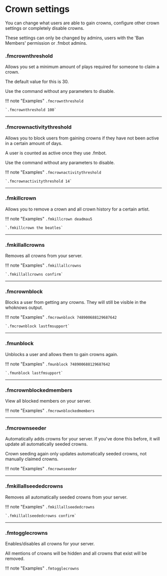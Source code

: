 # Crown settings    

You can change what users are able to gain crowns, configure other crown settings or completely disable crowns.

These settings can only be changed by admins, users with the 'Ban Members' permission or .fmbot admins.


### .fmcrownthreshold

Allows you set a minimum amount of plays required for someone to claim a crown.

The default value for this is 30.

Use the command without any parameters to disable.

!!! note "Examples"
    `.fmcrownthreshold`

    `.fmcrownthreshold 100`

---
### .fmcrownactivitythreshold

Allows you to block users from gaining crowns if they have not been active in a certain amount of days.

A user is counted as active once they use .fmbot.

Use the command without any parameters to disable.

!!! note "Examples"
    `.fmcrownactivitythreshold`

    `.fmcrownactivitythreshold 14`

---
### .fmkillcrown

Allows you to remove a crown and all crown history for a certain artist.

!!! note "Examples"
    `.fmkillcrown deadmau5`

    `.fmkillcrown the beatles`

---
### .fmkillallcrowns

Removes all crowns from your server.

!!! note "Examples"
    `.fmkillallcrowns`

    `.fmkillallcrowns confirm`

---
### .fmcrownblock

Blocks a user from getting any crowns. They will still be visible in the whoknows output.

!!! note "Examples"
    `.fmcrownblock 748900688129687642`

    `.fmcrownblock lastfmsupport`

---
### .fmunblock

Unblocks a user and allows them to gain crowns again.

!!! note "Examples"
    `.fmunblock 748900688129687642`

    `.fmunblock lastfmsupport`

---
### .fmcrownblockedmembers

View all blocked members on your server.

!!! note "Examples"
    `.fmcrownblockedmembers`


---

### .fmcrownseeder

Automatically adds crowns for your server. If you've done this before, it will update all automatically seeded crowns.

Crown seeding again only updates automatically seeded crowns, not manually claimed crowns.

!!! note "Examples"
    `.fmcrownseeder`
    
---
### .fmkillallseededcrowns

Removes all automatically seeded crowns from your server.

!!! note "Examples"
    `.fmkillallseededcrowns`

    `.fmkillallseededcrowns confirm`


---
### .fmtogglecrowns

Enables/disables all crowns for your server.

All mentions of crowns will be hidden and all crowns that exist will be removed.

!!! note "Examples"
    `.fmtogglecrowns`